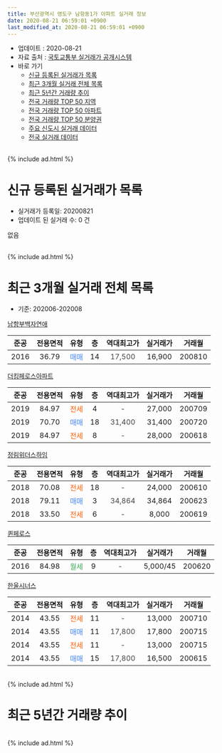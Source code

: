 ```yaml
---
title: 부산광역시 영도구 남항동1가 아파트 실거래 정보
date: 2020-08-21 06:59:01 +0900
last_modified_at: 2020-08-21 06:59:01 +0900
---
```


* 업데이트 : 2020-08-21
* 자료 출처 : [국토교통부 실거래가 공개시스템](http://rt.molit.go.kr)
* 바로 가기
    * [신규 등록된 실거래가 목록](#신규-등록된-실거래가-목록)
    * [최근 3개월 실거래 전체 목록](#최근-3개월-실거래-전체-목록)
    * [최근 5년간 거래량 추이](#최근-5년간-거래량-추이)
    * [전국 거래량 TOP 50 지역](https://inasie.github.io/apt-trade-info/최근-3개월-전국에서-가장-거래가-많이-발생한-지역)
    * [전국 거래량 TOP 50 아파트](https://inasie.github.io/apt-trade-info/최근-3개월-전국에서-가장-거래가-많이-발생한-아파트)
    * [전국 거래량 TOP 50 분양권](https://inasie.github.io/apt-trade-info/최근-3개월-전국에서-가장-거래가-많이-발생한-분양권)
    * [주요 신도시 실거래 데이터](https://inasie.github.io/apt-trade-info/주요-신도시)
    * [전국 실거래 데이터](https://inasie.github.io/apt-trade-info/전국)
<br>
{% include ad.html %}
<br>

# 신규 등록된 실거래가 목록
* 실거래가 등록일: 20200821
* 업데이트 된 실거래 수: 0 건

없음

<br>
{% include ad.html %}
<br>

# 최근 3개월 실거래 전체 목록
* 기준: 202006-202008


[남항부백자연애](https://search.naver.com/search.naver?query=%EB%B6%80%EC%82%B0%EA%B4%91%EC%97%AD%EC%8B%9C+%EC%98%81%EB%8F%84%EA%B5%AC+%EB%82%A8%ED%95%AD%EB%8F%991%EA%B0%80+%EB%82%A8%ED%95%AD%EB%B6%80%EB%B0%B1%EC%9E%90%EC%97%B0%EC%95%A0)

|준공|전용면적|유형|층|역대최고가|실거래가|거래월|
|:---:|:---:|:---:|:---:|:---:|:---:|:---:|
|2016|36.79|<span style="color:#4285f3">매매</span>|14|<span style="color:#444444">17,500</span>|16,900|200810|

[더킹페로스아파트](https://search.naver.com/search.naver?query=%EB%B6%80%EC%82%B0%EA%B4%91%EC%97%AD%EC%8B%9C+%EC%98%81%EB%8F%84%EA%B5%AC+%EB%82%A8%ED%95%AD%EB%8F%991%EA%B0%80+%EB%8D%94%ED%82%B9%ED%8E%98%EB%A1%9C%EC%8A%A4%EC%95%84%ED%8C%8C%ED%8A%B8)

|준공|전용면적|유형|층|역대최고가|실거래가|거래월|
|:---:|:---:|:---:|:---:|:---:|:---:|:---:|
|2019|84.97|<span style="color:#ff5a00">전세</span>|4|<span style="color:#444444">-</span>|27,000|200709|
|2019|70.70|<span style="color:#4285f3">매매</span>|18|<span style="color:#444444">31,400</span>|31,400|200720|
|2019|84.97|<span style="color:#ff5a00">전세</span>|8|<span style="color:#444444">-</span>|28,000|200618|

[정림위더스하임](https://search.naver.com/search.naver?query=%EB%B6%80%EC%82%B0%EA%B4%91%EC%97%AD%EC%8B%9C+%EC%98%81%EB%8F%84%EA%B5%AC+%EB%82%A8%ED%95%AD%EB%8F%991%EA%B0%80+%EC%A0%95%EB%A6%BC%EC%9C%84%EB%8D%94%EC%8A%A4%ED%95%98%EC%9E%84)

|준공|전용면적|유형|층|역대최고가|실거래가|거래월|
|:---:|:---:|:---:|:---:|:---:|:---:|:---:|
|2018|70.08|<span style="color:#ff5a00">전세</span>|18|<span style="color:#444444">-</span>|24,000|200610|
|2018|79.11|<span style="color:#4285f3">매매</span>|3|<span style="color:#444444">34,864</span>|34,864|200623|
|2018|33.50|<span style="color:#ff5a00">전세</span>|6|<span style="color:#444444">-</span>|8,000|200619|

[퀸페로스](https://search.naver.com/search.naver?query=%EB%B6%80%EC%82%B0%EA%B4%91%EC%97%AD%EC%8B%9C+%EC%98%81%EB%8F%84%EA%B5%AC+%EB%82%A8%ED%95%AD%EB%8F%991%EA%B0%80+%ED%80%B8%ED%8E%98%EB%A1%9C%EC%8A%A4)

|준공|전용면적|유형|층|역대최고가|실거래가|거래월|
|:---:|:---:|:---:|:---:|:---:|:---:|:---:|
|2016|84.98|<span style="color:#34a853">월세</span>|9|<span style="color:#444444">-</span>|5,000/45|200620|

[한울시너스](https://search.naver.com/search.naver?query=%EB%B6%80%EC%82%B0%EA%B4%91%EC%97%AD%EC%8B%9C+%EC%98%81%EB%8F%84%EA%B5%AC+%EB%82%A8%ED%95%AD%EB%8F%991%EA%B0%80+%ED%95%9C%EC%9A%B8%EC%8B%9C%EB%84%88%EC%8A%A4)

|준공|전용면적|유형|층|역대최고가|실거래가|거래월|
|:---:|:---:|:---:|:---:|:---:|:---:|:---:|
|2014|43.55|<span style="color:#ff5a00">전세</span>|11|<span style="color:#444444">-</span>|13,000|200710|
|2014|43.55|<span style="color:#4285f3">매매</span>|11|<span style="color:#444444">17,800</span>|17,800|200715|
|2014|43.55|<span style="color:#ff5a00">전세</span>|11|<span style="color:#444444">-</span>|13,000|200715|
|2014|43.55|<span style="color:#4285f3">매매</span>|15|<span style="color:#444444">17,800</span>|16,500|200615|


<br>
{% include ad.html %}
<br>

# 최근 5년간 거래량 추이


<div style="width:100%;">
    <canvas id="deal_progress" height="200"></canvas>
</div>

<script>
new Chart(document.getElementById("deal_progress"), {
    type: 'line',
    data: {
        labels: ['201508','201509','201510','201511','201512','201601','201602','201603','201604','201605','201606','201607','201608','201609','201610','201611','201612','201701','201702','201703','201704','201705','201706','201707','201708','201709','201710','201711','201712','201801','201802','201803','201804','201805','201806','201807','201808','201809','201810','201811','201812','201901','201902','201903','201904','201905','201906','201907','201908','201909','201910','201911','201912','202001','202002','202003','202004','202005','202006','202007','202008'],
        datasets: [{
            label: '매매',
            pointRadius: 1,
            data: [1, 4, 1, 1, 1, 0, 0, 0, 2, 0, 5, 36, 11, 15, 21, 11, 6, 5, 11, 6, 4, 1, 2, 1, 3, 2, 1, 2, 0, 2, 0, 2, 1, 2, 1, 1, 1, 1, 0, 1, 0, 1, 5, 0, 1, 4, 4, 2, 3, 1, 4, 7, 2, 3, 1, 2, 2, 2, 2, 2, 1],
            borderColor: "rgba(255, 201, 14, 1)",
            backgroundColor: "rgba(255, 201, 14, 0.5)",
            fill: false,
            lineTension: 0
        },{
            label: '전월세',
            pointRadius: 1,
            data: [0, 0, 0, 0, 0, 0, 0, 0, 0, 0, 0, 1, 3, 0, 2, 0, 1, 0, 0, 1, 1, 0, 1, 0, 1, 0, 0, 0, 0, 1, 1, 2, 2, 1, 0, 3, 2, 1, 6, 2, 0, 4, 2, 4, 2, 2, 1, 2, 3, 4, 2, 3, 2, 1, 0, 0, 0, 5, 4, 3, 0],
            borderColor: "rgba(0, 141, 185, 1)",
            backgroundColor: "rgba(0, 141, 185, 0.5)",
            fill: false,
            lineTension: 0
        }
        ]
    },
    options: {
        responsive: true,
        title: {
            display: false
        },
        tooltips: {
            mode: 'index',
            intersect: false
        },
        hover: {
            mode: 'nearest',
            intersect: true
        },
        scales: {
            xAxes: [{
                display: true,
                scaleLabel: {
                    display: true,
                    labelString: '년/월'
                }
            }],
            yAxes: [{
                display: true,
                ticks: {
                    suggestedMin: 0,
                },
                scaleLabel: {
                    display: true,
                    labelString: '실거래 수'
                }
            }]
        }
    }
});

</script>


<br>
{% include ad.html %}
<br>

